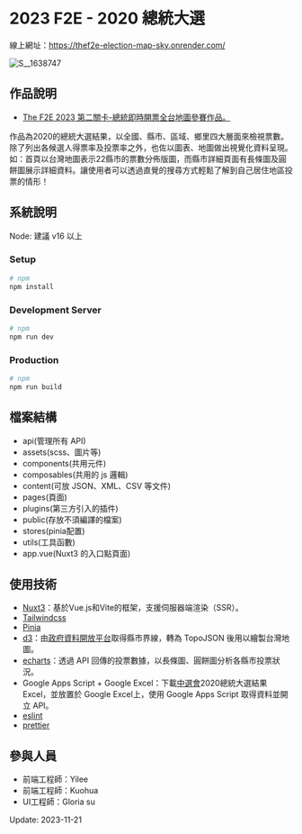 # 2023 F2E - 2020 總統大選
線上網址：https://thef2e-election-map-sky.onrender.com/

![S__1638747](https://hackmd.io/_uploads/ryV0-LdVa.jpg)

## 作品說明
* [The F2E 2023 第二關卡-總統即時開票全台地圖參賽作品。](https://2023.thef2e.com/news)

作品為2020的總統大選結果，以全國、縣市、區域、鄉里四大層面來檢視票數。除了列出各候選人得票率及投票率之外，也佐以圖表、地圖做出視覺化資料呈現。
如：首頁以台灣地圖表示22縣市的票數分佈版圖，而縣市詳細頁面有長條圖及圓餅圖展示詳細資料。讓使用者可以透過直覺的搜尋方式輕鬆了解到自己居住地區投票的情形！

## 系統說明
Node: 建議 v16 以上

### Setup
```bash
# npm
npm install
```
### Development Server
```bash
# npm
npm run dev
```
### Production
```bash
# npm
npm run build
```

## 檔案結構
- api(管理所有 API)
- assets(scss、圖片等)
- components(共用元件)
- composables(共用的 js 邏輯)
- content(可放 JSON、XML、CSV 等文件)
- pages(頁面)
- plugins(第三方引入的插件)
- public(存放不須編譯的檔案)
- stores(pinia配置)
- utils(工具函數)
- app.vue(Nuxt3 的入口點頁面)

## 使用技術
* [Nuxt3](https://nuxt.com/)：基於Vue.js和Vite的框架，支援伺服器端渲染（SSR）。
* [Tailwindcss](https://tailwindcss.com/)
* [Pinia](https://pinia.vuejs.org)
* [d3](https://d3js.org/)：由[政府資料開放平台](https://data.gov.tw/dataset/7442)取得縣市界線，轉為 TopoJSON 後用以繪製台灣地圖。
* [echarts](https://echarts.apache.org/zh/index.html)：透過 API 回傳的投票數據，以長條圖、圓餅圖分析各縣市投票狀況。
* Google Apps Script + Google Excel：下載[中選會](https://db.cec.gov.tw/ElecTable/Election/ElecTickets?dataType=tickets&typeId=ELC&subjectId=P0&legisId=00&themeId=1f7d9f4f6bfe06fdaf4db7df2ed4d60c&dataLevel=N&prvCode=00&cityCode=000&areaCode=00&deptCode=000&liCode=0000)2020總統大選結果 Excel，並放置於 Google Excel上，使用 Google Apps Script 取得資料並開立 API。
* [eslint](https://eslint.org/)
* [prettier](https://prettier.io/)

## 參與人員
* 前端工程師：Yilee
* 前端工程師：Kuohua
* UI工程師：Gloria su

Update: 2023-11-21